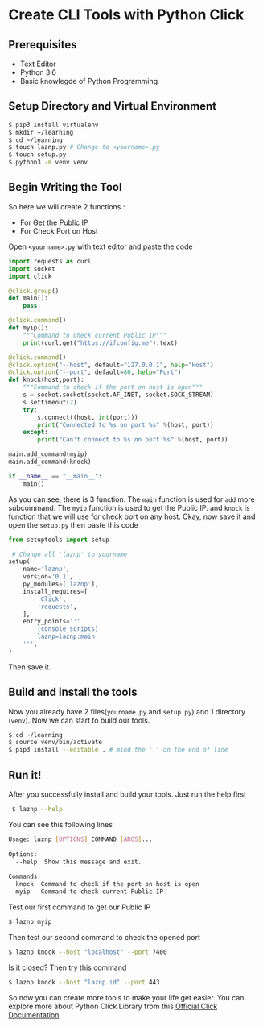 Create CLI Tools with Python Click
===
Prerequisites 
---
- Text Editor
- Python 3.6
- Basic knowlegde of Python Programming

Setup Directory and Virtual Environment
---
```bash
$ pip3 install virtualenv
$ mkdir ~/learning
$ cd ~/learning
$ touch laznp.py # Change to <yourname>.py
$ touch setup.py
$ python3 -m venv venv
```
 
Begin Writing the Tool
---
So here we will create 2 functions :

- For Get the Public IP
- For Check Port on Host

Open `<yourname>.py` with text editor and paste the code
```python
import requests as curl
import socket
import click

@click.group()
def main():
    pass

@click.command()
def myip():
    """Command to check current Public IP"""
    print(curl.get("https://ifconfig.me").text)

@click.command()
@click.option("--host", default="127.0.0.1", help="Host")
@click.option("--port", default=80, help="Port")
def knock(host,port):
    """Command to check if the port on host is open"""
    s = socket.socket(socket.AF_INET, socket.SOCK_STREAM)
    s.settimeout(2)
    try:
        s.connect((host, int(port)))
        print("Connected to %s on port %s" %(host, port))
    except:
        print("Can't connect to %s on port %s" %(host, port))

main.add_command(myip)
main.add_command(knock)

if __name__ == "__main__":
    main()
```

As you can see, there is 3 function. The `main` function is used for `add` more subcommand.
The `myip` function is used to get the Public IP.
and `knock` is function that we will use for check port on any host.
Okay, now save it and open the `setup.py` then paste this code
```python
from setuptools import setup

 # Change all 'laznp' to yourname
setup(
    name='laznp',
    version='0.1',
    py_modules=['laznp'],
    install_requires=[
        'Click',
        'requests',
    ],
    entry_points='''
        [console_scripts]
        laznp=laznp:main
    ''',
)
```
Then save it.

Build and install the tools
---
Now you already have 2 files(`yourname.py` and `setup.py`) and 1 directory (`venv`). Now we can start to build our tools.
```bash
$ cd ~/learning
$ source venv/bin/activate
$ pip3 install --editable . # mind the '.' on the end of line
```

Run it!
---
After you successfully install and build your tools. Just run the help first
```bash
 $ laznp --help
```

You can see this following lines
```bash
Usage: laznp [OPTIONS] COMMAND [ARGS]...
 
Options:
  --help  Show this message and exit.
  
Commands:
  knock  Command to check if the port on host is open
  myip   Command to check current Public IP
```

Test our first command to get our Public IP
```bash
$ laznp myip
```
Then test our second command to check the opened port
```bash
$ laznp knock --host "localhost" --port 7400
```
Is it closed? Then try this command
```bash
$ laznp knock --host "laznp.id" --port 443
```

So now you can create more tools to make your life get easier.
You can explore more about Python Click Library from this [Official Click Documentation](https://click.palletsprojects.com/en/7.x/)
